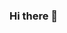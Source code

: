 ### Hi there 👋

<!--
**AntimaDwivedi/AntimaDwivedi** is a ✨ _special_ ✨ repository because its `README.md` (this file) appears on your GitHub profile.

Here are some ideas to get you started:

- 🔭 I’m currently working on project named Accident Prone detection in vehicles.
- 👯 I’m looking to collaborate on techstartups.
- 📫 How to reach me: https://www.linkedin.com/in/antima-dwivedi-69a79a1aa/
- :computer: love coding


